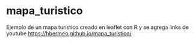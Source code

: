 # mapa_turistico
Ejemplo de un mapa turístico creado en leaflet con R y se agrega links de youtube
https://hbermeo.github.io/mapa_turistico/
